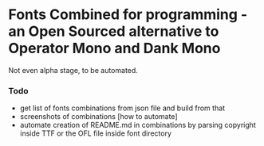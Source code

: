 # Fonts Combined for programming - an Open Sourced alternative to Operator Mono and Dank Mono

Not even alpha stage, to be automated. 


### Todo

 - get list of fonts combinations from json file and build from that
 - screenshots of combinations [how to automate]
 - automate creation of README.md in combinations by parsing copyright inside TTF or the OFL file inside font directory
 